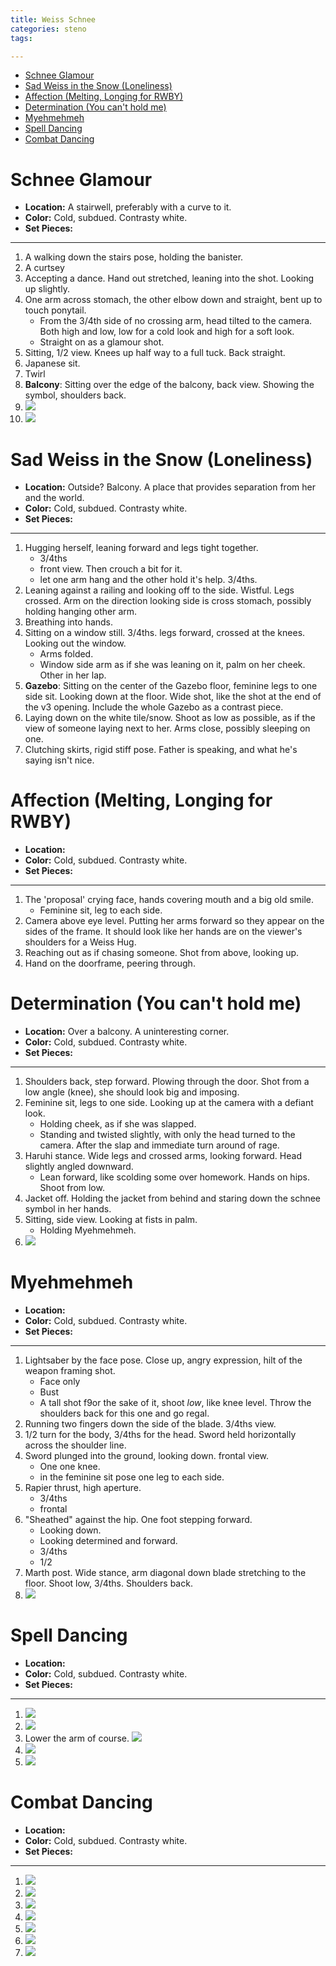 ```yaml
---
title: Weiss Schnee
categories: steno
tags: 

---
```


<!-- TOC -->

- [Schnee Glamour](#schnee-glamour)
- [Sad Weiss in the Snow (Loneliness)](#sad-weiss-in-the-snow-loneliness)
- [Affection (Melting, Longing for RWBY)](#affection-melting-longing-for-rwby)
- [Determination (You can't hold me)](#determination-you-cant-hold-me)
- [Myehmehmeh](#myehmehmeh)
- [Spell Dancing](#spell-dancing)
- [Combat Dancing](#combat-dancing)

<!-- /TOC -->

# Schnee Glamour

* **Location:** A stairwell, preferably with a curve to it.
* **Color:** Cold, subdued. Contrasty white.
* **Set Pieces:** 

---

1. A walking down the stairs pose, holding the banister. 
2. A curtsey
3. Accepting a dance. Hand out stretched, leaning into the shot. Looking up slightly.
4. One arm across stomach, the other elbow down and straight, bent up to touch ponytail. 
    - From the 3/4th side of no crossing arm, head tilted to the camera. Both high and low, low for a cold look and high for a soft look.
    - Straight on as a glamour shot. 
5. Sitting, 1/2 view. Knees up half way to a full tuck. Back straight. 
6. Japanese sit.
7. Twirl
8. **Balcony**: Sitting over the edge of the balcony, back view. Showing the symbol, shoulders back.
9. ![](https://i.imgur.com/zVUZZdn.jpg)
10. ![](https://i.imgur.com/a6QFlwf.jpg)

# Sad Weiss in the Snow (Loneliness)

* **Location:** Outside? Balcony. A place that provides separation from her and the world.
* **Color:** Cold, subdued. Contrasty white.
* **Set Pieces:** 

---

1. Hugging herself, leaning forward and legs tight together. 
    - 3/4ths
    - front view. Then crouch a bit for it.
    - let one arm hang and the other hold it's help. 3/4ths.
2. Leaning against a railing and looking off to the side. Wistful. Legs crossed. Arm on the direction looking side is cross stomach, possibly holding hanging other arm. 
3. Breathing into hands.
4. Sitting on a window still. 3/4ths. legs forward, crossed at the knees. Looking out the window.
    - Arms folded.
    - Window side arm as if she was leaning on it, palm on her cheek. Other in her lap.
5. **Gazebo**: Sitting on the center of the Gazebo floor, feminine legs to one side sit. Looking down at the floor. Wide shot, like the shot at the end of the v3 opening. Include the whole Gazebo as a contrast piece. 
6. Laying down on the white tile/snow. Shoot as low as possible, as if the view of someone laying next to her. Arms close, possibly sleeping on one. 
7. Clutching skirts, rigid stiff pose. Father is speaking, and what he's saying isn't nice. 

# Affection (Melting, Longing for RWBY)

* **Location:** 
* **Color:** Cold, subdued. Contrasty white.
* **Set Pieces:** 

---

1. The 'proposal' crying face, hands covering mouth and a big old smile. 
    - Feminine sit, leg to each side. 
2. Camera above eye level. Putting her arms forward so they appear on the sides of the frame. It should look like her hands are on the viewer's shoulders for a Weiss Hug.
3. Reaching out as if chasing someone. Shot from above, looking up.
4. Hand on the doorframe, peering through. 

# Determination (You can't hold me)

* **Location:** Over a balcony. A uninteresting corner.
* **Color:** Cold, subdued. Contrasty white.
* **Set Pieces:** 

---

1. Shoulders back, step forward. Plowing through the door. Shot from a low angle (knee), she should look big and imposing. 
2. Feminine sit, legs to one side. Looking up at the camera with a defiant look. 
    - Holding cheek, as if she was slapped.
    - Standing and twisted slightly, with only the head turned to the camera. After the slap and immediate turn around of rage.
3. Haruhi stance. Wide legs and crossed arms, looking forward. Head slightly angled downward.
    - Lean forward, like scolding some over homework. Hands on hips. Shoot from low.
4. Jacket off. Holding the jacket from behind and staring down the schnee symbol in her hands.
5. Sitting, side view. Looking at fists in palm.
    - Holding Myehmehmeh.
6. ![](https://i.imgur.com/0lCvliS.jpg)

# Myehmehmeh

* **Location:** 
* **Color:** Cold, subdued. Contrasty white.
* **Set Pieces:** 

---

1. Lightsaber by the face pose. Close up, angry expression, hilt of the weapon framing shot.
    - Face only
    - Bust
    - A tall shot f9or the sake of it, shoot *low*, like knee level. Throw the shoulders back for this one and go regal.
2. Running two fingers down the side of the blade. 3/4ths view.
3. 1/2 turn for the body, 3/4ths for the head. Sword held horizontally across the shoulder line. 
4. Sword plunged into the ground, looking down. frontal view.
    - One one knee.
    - in the feminine sit pose one leg to each side. 
5. Rapier thrust, high aperture. 
    - 3/4ths 
    - frontal
6. "Sheathed" against the hip. One foot stepping forward. 
    - Looking down.
    - Looking determined and forward.
    - 3/4ths
    - 1/2
7. Marth post. Wide stance, arm diagonal down blade stretching to the floor. Shoot low, 3/4ths. Shoulders back.
8. ![](https://i.imgur.com/ko4XvZ3.png)

# Spell Dancing

* **Location:** 
* **Color:** Cold, subdued. Contrasty white.
* **Set Pieces:** 

---

1. ![](https://i.imgur.com/mK5dcKD.jpg)
2. ![](https://i.imgur.com/ogu81IK.png)
3. Lower the arm of course. ![](https://i.imgur.com/MVMDVd7.png)
4. ![](https://i.imgur.com/SMSor0q.jpg)
5. ![](https://i.imgur.com/RKafpf2.png)

# Combat Dancing

* **Location:** 
* **Color:** Cold, subdued. Contrasty white.
* **Set Pieces:** 

---

1. ![](https://i.imgur.com/0GzGMln.jpg)
2. ![](https://i.imgur.com/VT0Iog1.jpg)
3. ![](https://i.imgur.com/w1B8uOi.jpg)
4. ![](https://i.imgur.com/JlNZdOv.png)
5. ![](https://i.imgur.com/OYfthVS.jpg)
6. ![](https://i.imgur.com/kbS49xW.jpg)
7. ![](https://i.imgur.com/AQXHjD0.png)